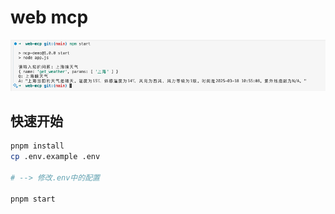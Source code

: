 # web mcp

![demo](./imgs/WX20250318-110238.png)

## 快速开始

```bash
pnpm install
cp .env.example .env

# --> 修改.env中的配置

pnpm start
```